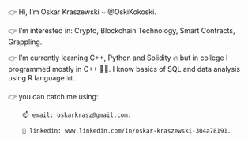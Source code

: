 👉 Hi, I’m Oskar Kraszewski ~ @OskiKokoski.

👉 I’m interested in: Crypto, Blockchain Technology, Smart Contracts, Grappling.

👉 I’m currently learning C++, Python and Solidity 🔥 but in college I programmed mostly in C++ 👨‍🎓. I know basics of SQL and data analysis using R language 📊.

👉 you can catch me using:

        📫 email: oskarkrasz@gmail.com.
        
        🔗 linkedin: www.linkedin.com/in/oskar-kraszewski-304a78191.
